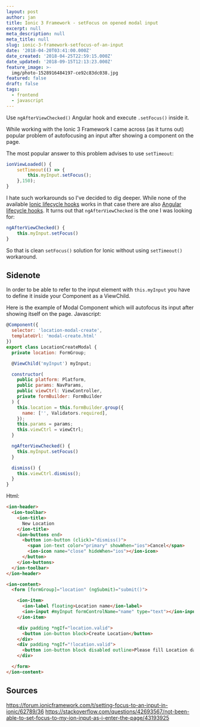 ```yaml
---
layout: post
author: jan
title: Ionic 3 Framework - setFocus on opened modal input
excerpt: null
meta_description: null
meta_title: null
slug: ionic-3-framework-setfocus-of-an-input
date: '2018-04-20T03:41:00.000Z'
date_created: '2018-04-25T22:59:15.000Z'
date_updated: '2018-09-15T12:13:23.000Z'
feature_image: >-
  img/photo-1528916484197-ce92c83dc038.jpg
featured: false
draft: false
tags:
  - frontend
  - javascript
---
```

Use `ngAfterViewChecked()` Angular hook and execute `.setFocus()` inside it.

While working with the Ionic 3 Framework I came across (as it turns out) popular problem of autofocusing an input after showing a component on the page.

The most popular answer to this problem advises to use `setTimeout`:
```js
ionViewLoaded() {
    setTimeout(() => {
        this.myInput.setFocus();
    },150);
}
```

I hate such workarounds so I've decided to dig deeper. While none of the available [Ionic lifecycle hooks](https://blog.ionicframework.com/navigating-lifecycle-events/) works in that case there are also [Angular lifecycle hooks](https://angular.io/guide/lifecycle-hooks). It turns out that `ngAfterViewChecked` is the one I was looking for:

```js
ngAfterViewChecked() {
    this.myInput.setFocus()
}
```

So that is clean `setFocus()` solution for Ionic without using `setTimeout()` workaround.

## Sidenote
In order to be able to refer to the input element with `this.myInput` you have to define it inside your Component as a ViewChild.

Here is the example of Modal Component which will autofocus its input after showing itself on the page.
Javascript:
```js
@Component({
  selector: 'location-modal-create',
  templateUrl: 'modal-create.html'
})
export class LocationCreateModal {
  private location: FormGroup;

  @ViewChild('myInput') myInput;

  constructor(
    public platform: Platform,
    public params: NavParams,
    public viewCtrl: ViewController,
    private formBuilder: FormBuilder
  ) {
    this.location = this.formBuilder.group({
      name: ['', Validators.required],
    });
    this.params = params;
    this.viewCtrl = viewCtrl;
  }

  ngAfterViewChecked() {
    this.myInput.setFocus()
  }

  dismiss() {
    this.viewCtrl.dismiss();
  }
}
```

Html:
```html
<ion-header>
  <ion-toolbar>
    <ion-title>
      New Location
    </ion-title>
    <ion-buttons end>
      <button ion-button (click)="dismiss()">
        <span ion-text color="primary" showWhen="ios">Cancel</span>
        <ion-icon name="close" hideWhen="ios"></ion-icon>
      </button>
    </ion-buttons>
  </ion-toolbar>
</ion-header>

<ion-content>
  <form [formGroup]="location" (ngSubmit)="submit()">

    <ion-item>
      <ion-label floating>Location name</ion-label>
      <ion-input #myInput formControlName="name" type="text"></ion-input>
    </ion-item>

    <div padding *ngIf="location.valid">
      <button ion-button block>Create Location</button>
    </div>
    <div padding *ngIf="!location.valid">
      <button ion-button block disabled outline>Please fill Location data</button>
    </div>

  </form>
</ion-content>
```

## Sources
https://forum.ionicframework.com/t/setting-focus-to-an-input-in-ionic/62789/36
https://stackoverflow.com/questions/42693567/not-been-able-to-set-focus-to-my-ion-input-as-i-enter-the-page/43193925
